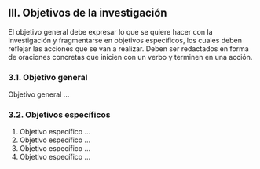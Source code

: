 ## III. Objetivos de la investigación

El objetivo general debe expresar lo que se quiere hacer con la investigación y 
fragmentarse en objetivos específicos, los cuales deben reflejar las acciones que se van 
a realizar. Deben ser redactados en forma de oraciones concretas que inicien con un 
verbo y terminen en una acción.

### 3.1. Objetivo general

Objetivo general ...

### 3.2. Objetivos específicos

1. Objetivo específico ...
2. Objetivo específico ...
3. Objetivo específico ...
4. Objetivo específico ...
